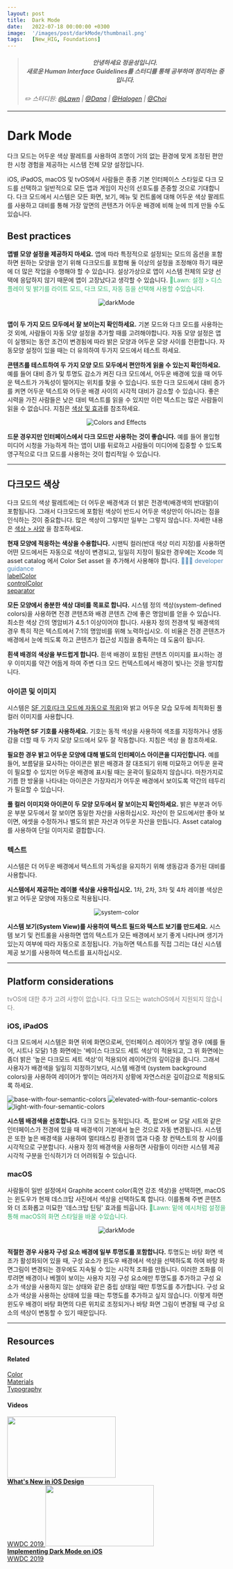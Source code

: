 ```yaml
---
layout: post
title:  Dark Mode
date:   2022-07-18 00:00:00 +0300
image:  '/images/post/darkMode/thumbnail.png'
tags:   [New_HIG, Foundations]
---
```


> ##### <center>안녕하세요 정윤성입니다.<br> 새로운 Human Interface Guidelines를 스터디를 통해 공부하며 정리하는 중입니다.</center>
>
> <cite>✏️ 스터디원: <a href="https://velog.io/@lawn/series/NEW-HIG-2022" target="_blank">@Lawn</a> | <a href="https://velog.io/@andana/series/Lets-Study-HIG" target="_blank">@Dana</a> | <a href="https://velog.io/@halogen/Apple-HIG-Foundation-Layout" target="_blank">@Halogen</a> | <a href="" target="_blank">@Choi</a></cite>

***

# Dark Mode
다크 모드는 어두운 색상 팔레트를 사용하여 조명이 거의 없는 환경에 맞게 조정된 편안한 시청 경험을 제공하는 시스템 전체 모양 설정입니다.<br>

iOS, iPadOS, macOS 및 tvOS에서 사람들은 종종 기본 인터페이스 스타일로 다크 모드를 선택하고 일반적으로 모든 앱과 게임이 자신의 선호도를 존중할 것으로 기대합니다.
다크 모드에서 시스템은 모든 화면, 보기, 메뉴 및 컨트롤에 대해 어두운 색상 팔레트를 사용하고 대비를 통해 가장 앞면의 콘텐츠가 어두운 배경에 비해 눈에 띄게 만들 수도 있습니다.

## Best practices
**앱별 모양 설정을 제공하지 마세요.** 앱에 따라 특정적으로 설정되는 모드의 옵션을 포함하면 원하는 모양을 얻기 위해 다크모드를 포함해 둘 이상의 설정을 조정해야 하기 때문에 더 많은 작업을 수행해야 할 수 있습니다. 설상가상으로 앱이 시스템 전체의 모양 선택에 응답하지 않기 때문에 앱이 고장났다고 생각할 수 있습니다.
<c style="color: MediumSeaGreen"> 📢Lawn: 설정 > 디스플레이 및 밝기를 라이트 모드, 다크 모드, 자동 등을 선택해 사용할 수있습니다.</c>
<center><img src="/images/post/darkMode/darkMode5.png" alt="darkMode"></center><br>

**앱이 두 가지 모드 모두에서 잘 보이는지 확인하세요.** 기본 모드와 다크 모드를 사용하는 것 외에, 사람들이 자동 모양 설정을 추가할 때를 고려해야합니다. 자동 모양 설정은 앱이 실행되는 동안 조건이 변경됨에 따라 밝은 모양과 어두운 모양 사이를 전환합니다. 자동모양 설정이 있을 때는 더 유의하여 두가지 모드에서 테스트 하세요.

**콘텐츠를 테스트하여 두 가지 모양 모드 모두에서 편안하게 읽을 수 있는지 확인하세요.** 예를 들어 대비 증가 및 투명도 감소가 켜진 다크 모드에서, 어두운 배경에 있을 때 어두운 텍스트가 가독성이 떨어지는 위치를 찾을 수 있습니다. 또한 다크 모드에서 대비 증가를 켜면 어두운 텍스트와 어두운 배경 사이의 시각적 대비가 감소할 수 있습니다. 좋은 시력을 가진 사람들은 낮은 대비 텍스트를 읽을 수 있지만 이런 텍스트는 많은 사람들이 읽을 수 없습니다. 지침은 [색상 및 효과](/blog/accessibility/#color-and-effects)를 참조하세요.
<center><img src="/images/post/darkMode/darkMode6.png" alt="Colors and Effects"></center>

**드문 경우지만 인터페이스에서 다크 모드만 사용하는 것이 좋습니다.** 예를 들어 몰입형 미디어 시청을 가능하게 하는 앱이 UI를 뒤로하고 사람들이 미디어에 집중할 수 있도록 영구적으로 다크 모드를 사용하는 것이 합리적일 수 있습니다.

***

## 다크모드 색상
다크 모드의 색상 팔레트에는 더 어두운 배경색과 더 밝은 전경색(배경색의 반대말)이 포함됩니다. 그래서 다크모드에 포함된 색상이 반드시 어두운 색상만이 아니라는 점을 인식하는 것이 중요합니다. 많은 색상이 그렇지만 일부는 그렇지 않습니다. 자세한 내용은 [색상 > 사양](https://developer.apple.com/design/human-interface-guidelines/foundations/color/#specifications) 을 참조하세요.

**현재 모양에 적응하는 색상을 수용합니다.** 시맨틱 컬러(반대 색상 미리 지정)를 사용하면 어떤 모드에서든 자동으로 색상이 변경되고, 일일히 지정이 필요한 경우에는 Xcode 의 asset catalog 에서 Color Set asset 을 추가해서 사용해야 합니다.
<c style="color: SteelBlue">🧑🏻‍💻 developer guidance<br>
<a href="https://developer.apple.com/documentation/appkit/nscolor/1534657-labelcolor">labelColor</a><br>
<a href="https://developer.apple.com/documentation/appkit/nscolor/1524856-controlcolor">controlColor</a><br>
<a href="https://developer.apple.com/documentation/uikit/uicolor/3173139-separator">separator</a></c><br>

**모든 모양에서 충분한 색상 대비를 목표로 합니다.** 시스템 정의 색상(system-defined colors)을 사용하면 전경 콘텐츠와 배경 콘텐츠 간에 좋은 명암비를 얻을 수 있습니다. 최소한 색상 간의 명암비가 4.5:1 이상이어야 합니다. 사용자 정의 전경색 및 배경색의 경우 특히 작은 텍스트에서 7:1의 명암비를 위해 노력하십시오. 이 비율은 전경 콘텐츠가 배경에서 눈에 띄도록 하고 콘텐츠가 접근성 지침을 충족하는 데 도움이 됩니다.

**흰색 배경의 색상을 부드럽게 합니다.** 흰색 배경이 포함된 콘텐츠 이미지를 표시하는 경우 이미지를 약간 어둡게 하여 주변 다크 모드 컨텍스트에서 배경이 빛나는 것을 방지합니다.

### 아이콘 및 이미지
시스템은 [SF 기호(다크 모드에 자동으로 적응)](https://developer.apple.com/design/human-interface-guidelines/foundations/sf-symbols)와 밝고 어두운 모습 모두에 최적화된 풀 컬러 이미지를 사용합니다.

**가능하면 SF 기호를 사용하세요.** 기호는 동적 색상을 사용하여 색조를 지정하거나 생동감을 더할 때 두 가지 모양 모드에서 모두 잘 작동합니다. 지침은 색상 을 참조하세요.

**필요한 경우 밝고 어두운 모양에 대해 별도의 인터페이스 아이콘을 디자인합니다.** 예를 들어, 보름달을 묘사하는 아이콘은 밝은 배경과 잘 대조되기 위해 미묘하고 어두운 윤곽이 필요할 수 있지만 어두운 배경에 표시될 때는 윤곽이 필요하지 않습니다. 마찬가지로 기름 한 방울을 나타내는 아이콘은 가장자리가 어두운 배경에서 보이도록 약간의 테두리가 필요할 수 있습니다.

**풀 컬러 이미지와 아이콘이 두 모양 모두에서 잘 보이는지 확인하세요.** 밝은 부분과 어두운 부분 모두에서 잘 보이면 동일한 자산을 사용하십시오. 자산이 한 모드에서만 좋아 보이면, 에셋을 수정하거나 별도의 밝은 자산과 어두운 자산을 만듭니다. Asset catalog 를 사용하여 단일 이미지로 결합합니다.

### 텍스트
시스템은 더 어두운 배경에서 텍스트의 가독성을 유지하기 위해 생동감과 증가된 대비를 사용합니다.

**시스템에서 제공하는 레이블 색상을 사용하십시오.** 1차, 2차, 3차 및 4차 레이블 색상은 밝고 어두운 모양에 자동으로 적용됩니다.
<center><img src="/images/post/darkMode/darkMode1.png" alt="system-color"></center>

**시스템 보기(System View)를 사용하여 텍스트 필드와 텍스트 보기를 만드세요.** 시스템 보기 및 컨트롤을 사용하면 앱의 텍스트가 모든 배경에서 보기 좋게 나타나며 생기가 있는지 여부에 따라 자동으로 조정됩니다. 가능하면 텍스트를 직접 그리는 대신 시스템 제공 보기를 사용하여 텍스트를 표시하십시오.

***

## Platform considerations
<c style="color: Gray">tvOS에 대한 추가 고려 사항이 없습니다. 다크 모드는 watchOS에서 지원되지 않습니다.</c>
<br>

### iOS, iPadOS
다크 모드에서 시스템은 화면 위에 화면으로써, 인터페이스 레이어가 쌓일 경우 (예를 들어, 시트나 모달) 1층 화면에는 '베이스 다크모드 세트 색상'이 적용되고, 그 위 화면에는 좀더 밝은 '높은 다크모드 세트 색상'이 적용되어 레이어간의 깊이감을 줍니다. 그래서 사용자가 배경색을 일일히 지정하기보다, 시스템 배경색 (system background colors)을 사용하여 레이어가 쌓이는 여러가지 상황에 자연스러운 깊이감으로 적용되도록 하세요.

<div class="gallery-box">
  <div class="gallery">
    <img src="/images/post/darkMode/darkMode2.png" alt="base-with-four-semantic-colors">
    <img src="/images/post/darkMode/darkMode3.png" alt="elevated-with-four-semantic-colors">
    <img src="/images/post/darkMode/darkMode4.png" alt="light-with-four-semantic-colors">
  </div>
</div>

**시스템 배경색을 선호합니다.** 다크 모드는 동적입니다. 즉, 팝오버 or 모달 시트와 같은 인터페이스가 전경에 있을 때 배경색이 기본에서 높은 것으로 자동 변경됩니다. 시스템은 또한 높은 배경색을 사용하여 멀티태스킹 환경의 앱과 다중 창 컨텍스트의 창 사이를 시각적으로 구분합니다. 사용자 정의 배경색을 사용하면 사람들이 이러한 시스템 제공 시각적 구분을 인식하기가 더 어려워질 수 있습니다.

### macOS
사람들이 일반 설정에서 Graphite accent color(흑연 강조 색상)을 선택하면, macOS는 윈도우가 현재 데스크탑 사진에서 색상을 선택하도록 합니다. 이를통해 주변 콘텐츠와 더 조화롭고 미묘한 '데스크탑 틴팅' 효과를 띄웁니다.
<c style="color: MediumSeaGreen"> 📢Lawn: 밑에 예시처럼 설정을 통해 macOS의 화면 스타일을 바꿀 수있습니다.</c>
<center><img src="/images/post/darkMode/darkMode7.png" alt="darkMode"></center><br>

**적절한 경우 사용자 구성 요소 배경에 일부 투명도를 포함합니다.** 투명도는 바탕 화면 색조가 활성화되어 있을 때, 구성 요소가 윈도우 배경에서 색상을 선택하도록 하여 바탕 화면그림이 변경되는 경우에도 지속될 수 있는 시각적 조화를 만듭니다. 이러한 조화를 이루려면 배경이나 베젤이 보이는 사용자 지정 구성 요소에만 투명도를 추가하고 구성 요소가 색상을 사용하지 않는 상태와 같은 중립 상태일 때만 투명도를 추가합니다. 구성 요소가 색상을 사용하는 상태에 있을 때는 투명도를 추가하고 싶지 않습니다. 이렇게 하면 윈도우 배경이 바탕 화면의 다른 위치로 조정되거나 바탕 화면 그림이 변경될 때 구성 요소의 색상이 변동할 수 있기 때문입니다.

***

## Resources
#### Related
[Color](/blog/color)<br>
[Materials](https://developer.apple.com/design/human-interface-guidelines/foundations/materials)<br>
[Typography](https://developer.apple.com/design/human-interface-guidelines/foundations/typography)<br>

#### Videos
<div class="gallery-box">
  <div class="video-gallery">
    <a id="wwdc2019-808" href="/videos/play/wwdc2019/808/">
		<img src="https://devimages-cdn.apple.com/wwdc-services/images/48/3272/3272_wide_250x141_2x.jpg" width="250" height="141"><br>
		<b>What's New in iOS Design</b><br>
		WWDC 2019
	</a>
	<a id="wwdc2019-214" href="/videos/play/wwdc2019/214/">
		<img src="https://devimages-cdn.apple.com/wwdc-services/images/48/2949/2949_wide_250x141_2x.jpg" width="250" height="141"><br>
		<b>Implementing Dark Mode on iOS</b><br>
		WWDC 2019
	</a>
  </div>
</div>